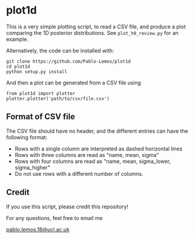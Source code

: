 # plot1d

This is a very simple plotting script, to read a CSV file, and produce a plot comparing the 1D posterior distributions. See `plot_h0_review.py` for an example.

Alternatively, the code can be installed with: 

``` 
git clone https://github.com/Pablo-Lemos/plot1d
cd plot1d
python setup.py install
```

And then a plot can be generated from a CSV file using 

```
from plot1d import plotter
plotter.plotter('path/to/csv/file.csv')
```

## Format of CSV file

The CSV file should have no header, and the different entries can have the following format: 

- Rows with a single column are interpreted as dashed horizontal lines
- Rows with three columns are read as "name, mean, sigma"
- Rows with four columns are read as "name, mean, sigma_lower, sigma_higher"
- Do not use rows with a different number of columns. 

## Credit

If you use this script, please credit this repository! 

For any questions, feel free to email me 

pablo.lemos.18@ucl.ac.uk
